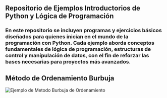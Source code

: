## Repositorio de Ejemplos Introductorios de Python y Lógica de Programación
### En este repositorio se incluyen programas y ejercicios básicos diseñados para quienes inician en el mundo de la programación con Python. Cada ejemplo aborda conceptos fundamentales de lógica de programación, estructuras de control y manipulación de datos, con el fin de reforzar las bases necesarias para proyectos más avanzados.

## Método de Ordenamiento Burbuja
<picture>
  <source media="(prefers-color-scheme: dark)" srcset="https://codepumpkin.com/wp-content/uploads/2017/10/BubbleSort_Avg_case.gif">
  <source media="(prefers-color-scheme: light)" srcset="https://codepumpkin.com/wp-content/uploads/2017/10/BubbleSort_Avg_case.gif">
  <img alt="Ejemplo de Metodo Burbuja de Ordenamiento" src="https://codepumpkin.com/wp-content/uploads/2017/10/BubbleSort_Avg_case.gif">
</picture>

